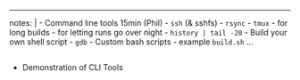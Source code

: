 
---
notes: |
    - Command line tools 15min (Phil)
      - `ssh` (& sshfs)
      - `rsync`
      - `tmux`
        - for long builds
        - for letting runs go over night
      - `history | tail -20`
        - Build your own shell script
      - `gdb`
      - Custom bash scripts
        - example `build.sh`
...

##

###

- Demonstration of CLI Tools